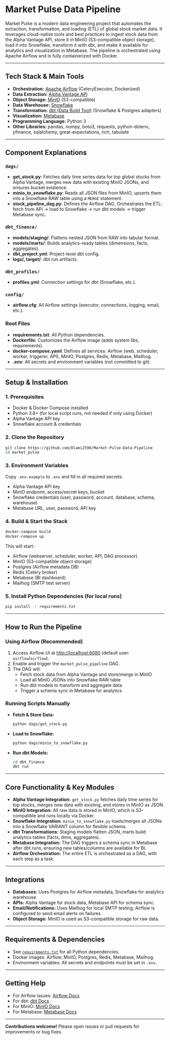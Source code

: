 # Market Pulse Data Pipeline

Market Pulse is a modern data engineering project that automates the extraction, transformation, and loading (ETL) of global stock market data. It leverages cloud-native tools and best practices to ingest stock data from the Alpha Vantage API, store it in MinIO (S3-compatible object storage), load it into Snowflake, transform it with dbt, and make it available for analytics and visualization in Metabase. The pipeline is orchestrated using Apache Airflow and is fully containerized with Docker.

---

## Tech Stack & Main Tools

- **Orchestration:** [Apache Airflow](https://airflow.apache.org/) (CeleryExecutor, Dockerized)
- **Data Extraction:** [Alpha Vantage API](https://www.alphavantage.co/)
- **Object Storage:** [MinIO](https://min.io/) (S3-compatible)
- **Data Warehouse:** [Snowflake](https://www.snowflake.com/)
- **Transformation:** [dbt (Data Build Tool)](https://www.getdbt.com/) (Snowflake & Postgres adapters)
- **Visualization:** [Metabase](https://www.metabase.com/)
- **Programming Language:** Python 3
- **Other Libraries:** pandas, numpy, boto3, requests, python-dotenv, yfinance, sqlalchemy, great-expectations, rich, tabulate

---

## Component Explanations

### `dags/`
- **get_stock.py**: Fetches daily time series data for top global stocks from Alpha Vantage, merges new data with existing MinIO JSONs, and ensures bucket existence.
- **minio_to_snowflake.py**: Reads all JSON files from MinIO, upserts them into a Snowflake RAW table using a `MERGE` statement.
- **stock_pipeline_dag.py**: Defines the Airflow DAG. Orchestrates the ETL: fetch from API → load to Snowflake → run dbt models → trigger Metabase sync.

### `dbt_finance/`
- **models/staging/**: Flattens nested JSON from RAW into tabular format.
- **models/marts/**: Builds analytics-ready tables (dimensions, facts, aggregates).
- **dbt_project.yml**: Project-level dbt config.
- **logs/, target/**: dbt run artifacts.

### `dbt_profiles/`
- **profiles.yml**: Connection settings for dbt (Snowflake, etc.).

### `config/`
- **airflow.cfg**: All Airflow settings (executor, connections, logging, email, etc.).


### Root Files
- **requirements.txt**: All Python dependencies.
- **Dockerfile**: Customizes the Airflow image (adds system libs, requirements).
- **docker-compose.yaml**: Defines all services: Airflow (web, scheduler, worker, triggerer, API), MinIO, Postgres, Redis, Metabase, Mailhog.
- **.env**: All secrets and environment variables (not committed to git).

---

## Setup & Installation

### 1. Prerequisites

- Docker & Docker Compose installed
- Python 3.8+ (for local script runs, not needed if only using Docker)
- Alpha Vantage API key
- Snowflake account & credentials

### 2. Clone the Repository

```sh
git clone https://github.com/Olami2596/Market-Pulse-Data-Pipeline
cd market_pulse
```

### 3. Environment Variables

Copy `.env.example` to `.env` and fill in all required secrets:

- Alpha Vantage API key
- MinIO endpoint, access/secret keys, bucket
- Snowflake credentials (user, password, account, database, schema, warehouse)
- Metabase URL, user, password, API key

### 4. Build & Start the Stack

```sh
docker-compose build
docker-compose up
```

This will start:
- Airflow (webserver, scheduler, worker, API, DAG processor)
- MinIO (S3-compatible object storage)
- Postgres (Airflow metadata DB)
- Redis (Celery broker)
- Metabase (BI dashboard)
- Mailhog (SMTP test server)

### 5. Install Python Dependencies (for local runs)

```sh
pip install -r requirements.txt
```

---

## How to Run the Pipeline

### Using Airflow (Recommended)

1. Access Airflow UI at [http://localhost:8080](http://localhost:8080) (default user: `airflow`/`airflow`).
2. Enable and trigger the `market_pulse_pipeline` DAG.
3. The DAG will:
   - Fetch stock data from Alpha Vantage and store/merge in MinIO
   - Load all MinIO JSONs into Snowflake RAW table
   - Run dbt models to transform and aggregate data
   - Trigger a schema sync in Metabase for analytics

### Running Scripts Manually

- **Fetch & Store Data:**
  ```sh
  python dags/get_stock.py
  ```
- **Load to Snowflake:**
  ```sh
  python dags/minio_to_snowflake.py
  ```
- **Run dbt Models:**
  ```sh
  cd dbt_finance
  dbt run
  ```

---

## Core Functionality & Key Modules

- **Alpha Vantage Integration:** `get_stock.py` fetches daily time series for top stocks, merges new data with existing, and stores in MinIO as JSON.
- **MinIO Integration:** All raw data is stored in MinIO, which is S3-compatible and runs locally via Docker.
- **Snowflake Integration:** `minio_to_snowflake.py` loads/merges all JSONs into a Snowflake VARIANT column for flexible schema.
- **dbt Transformations:** Staging models flatten JSON, marts build analytics tables (facts, dims, aggregates).
- **Metabase Integration:** The DAG triggers a schema sync in Metabase after dbt runs, ensuring new tables/columns are available for BI.
- **Airflow Orchestration:** The entire ETL is orchestrated as a DAG, with each step as a task.

---

## Integrations

- **Databases:** Uses Postgres for Airflow metadata, Snowflake for analytics warehouse.
- **APIs:** Alpha Vantage for stock data, Metabase API for schema sync.
- **Email/Notifications:** Uses Mailhog for local SMTP testing; Airflow is configured to send email alerts on failures.
- **Object Storage:** MinIO is used as S3-compatible storage for raw data.

---

## Requirements & Dependencies

- See [`requirements.txt`](requirements.txt) for all Python dependencies.
- Docker images: Airflow, MinIO, Postgres, Redis, Metabase, Mailhog.
- Environment variables: All secrets and endpoints must be set in `.env`.

---

## Getting Help

- For Airflow issues: [Airflow Docs](https://airflow.apache.org/docs/)
- For dbt: [dbt Docs](https://docs.getdbt.com/)
- For MinIO: [MinIO Docs](https://min.io/docs/)
- For Metabase: [Metabase Docs](https://www.metabase.com/docs/)

---

**Contributions welcome!** Please open issues or pull requests for improvements or bug fixes.
